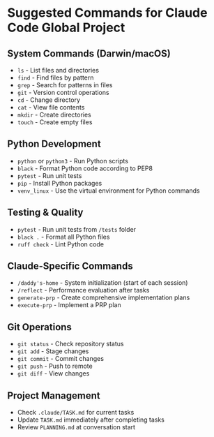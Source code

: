 # Suggested Commands for Claude Code Global Project

## System Commands (Darwin/macOS)
- `ls` - List files and directories
- `find` - Find files by pattern
- `grep` - Search for patterns in files
- `git` - Version control operations
- `cd` - Change directory
- `cat` - View file contents
- `mkdir` - Create directories
- `touch` - Create empty files

## Python Development
- `python` or `python3` - Run Python scripts
- `black` - Format Python code according to PEP8
- `pytest` - Run unit tests
- `pip` - Install Python packages
- `venv_linux` - Use the virtual environment for Python commands

## Testing & Quality
- `pytest` - Run unit tests from `/tests` folder
- `black .` - Format all Python files
- `ruff check` - Lint Python code

## Claude-Specific Commands
- `/daddy's-home` - System initialization (start of each session)
- `/reflect` - Performance evaluation after tasks
- `generate-prp` - Create comprehensive implementation plans
- `execute-prp` - Implement a PRP plan

## Git Operations
- `git status` - Check repository status
- `git add` - Stage changes
- `git commit` - Commit changes
- `git push` - Push to remote
- `git diff` - View changes

## Project Management
- Check `.claude/TASK.md` for current tasks
- Update `TASK.md` immediately after completing tasks
- Review `PLANNING.md` at conversation start